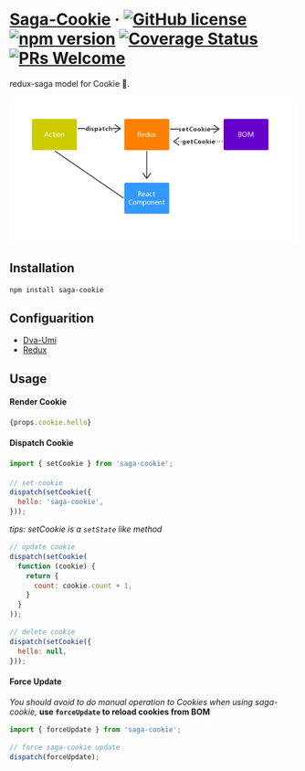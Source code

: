 # [Saga-Cookie](#) &middot; [![GitHub license](https://img.shields.io/badge/license-MIT-blue.svg)](https://github.com/chiaweilee/aliba/blob/master/LICENSE) [![npm version](https://img.shields.io/npm/v/aliba.svg?style=flat)](https://www.npmjs.com/package/aliba) [![Coverage Status](https://img.shields.io/coveralls/chiaweilee/aliba/master.svg?style=flat)](https://coveralls.io/github/chiaweilee/aliba?branch=master) [![PRs Welcome](https://img.shields.io/badge/PRs-welcome-brightgreen.svg)](#)

redux-saga model for Cookie 🍪.

![README](https://github.com/chiaweilee/saga-cookie/blob/master/_.jpg)

## Installation

```
npm install saga-cookie
```

## Configuarition

* [Dva-Umi](https://github.com/chiaweilee/saga-cookie/blob/master/example/dva-umi)
* [Redux](https://github.com/chiaweilee/saga-cookie/blob/master/example/redux)

## Usage

#### Render Cookie

```jsx
{props.cookie.hello}
```

#### Dispatch Cookie

```javascript
import { setCookie } from 'saga-cookie';

// set-cookie
dispatch(setCookie({
  hello: 'saga-cookie',
}));
```

*tips: setCookie is a `setState` like method*

```javascript
// update cookie
dispatch(setCookie(
  function (cookie) {
    return {
      count: cookie.count + 1,
    }
  }
));
```

```javascript
// delete cookie
dispatch(setCookie({
  hello: null,
}));
```

#### Force Update

*You should avoid to do manual operation to Cookies when using saga-cookie,*
**use `forceUpdate` to reload cookies from BOM**

```javascript
import { forceUpdate } from 'saga-cookie';
```

```javascript
// force saga-cookie update
dispatch(forceUpdate);
```
